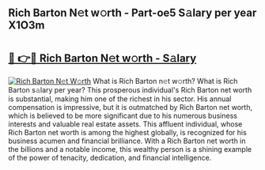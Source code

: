 ## Rich Barton N𝚎t w𝚘rth - Part-oe5 S𝚊lary per year X1O3m

# <h2><a href="http://gc459y.nevu.top/?p=Rich+Barton">🔗 👉🔴 Rich Barton N𝚎t w𝚘rth - S𝚊lary</a></h2>

[![Rich Barton N𝚎t W𝚘rth](https://i.imgur.com/Oavwk0R.jpeg)](http://gc459y.nevu.top/?p=Rich+Barton)
What is Rich Barton n𝚎t w𝚘rth? What is Rich Barton s𝚊lary per year?
This prosperous individual's Rich Barton net worth is substantial, making him one of the richest in his sector. His annual compensation is impressive, but it is outmatched by Rich Barton net worth, which is believed to be more significant due to his numerous business interests and valuable real estate assets. This affluent individual, whose Rich Barton net worth is among the highest globally, is recognized for his business acumen and financial brilliance. With a Rich Barton net worth in the billions and a notable income, this wealthy person is a shining example of the power of tenacity, dedication, and financial intelligence.
